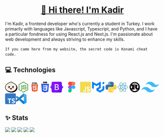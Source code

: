 <h1 align="center">
  <a href="https://k4dirr.vercel.app">👋 Hi there! I'm Kadir</a>
</h1>

I'm Kadir, a frontend developer who's currently a student in Turkey. I work primarily with languages like Javascript, Typescript, and Python, and I have a particular fondness for using React.js and Next.js. I'm passionate about web development and always striving to enhance my skills.

`If you came here from my website, the secret code is Konami cheat code.`

## 💻 Technologies
<p>
  <img src="bun.png" height="35" /> <img src="nodejs.png" height="35" /> <img src="html.png" height="35" /> <img src="css.png" height="35" /> <img src="bootstrap.png" height="35" /> <img src="figma.png" height="35" /> <img src="javascript.png" height="35" /> <img src="mui.png" height="35" /> <img src="python.png" height="35" /> <img src="react.png" height="35" /> <img src="rust.png" height="35" /> <img src="tailwind.png" height="35" /> <img src="typescript.png" height="35" /><img src="vscode.png" height="35" />
</p>

## ✨ Stats
![](http://github-profile-summary-cards.vercel.app/api/cards/profile-details?username=kad1rr&theme=default)
![](http://github-profile-summary-cards.vercel.app/api/cards/repos-per-language?username=kad1rr&theme=default)
![](http://github-profile-summary-cards.vercel.app/api/cards/stats?username=kad1rr&theme=default)
![](http://github-profile-summary-cards.vercel.app/api/cards/most-commit-language?username=kad1rr&theme=default)
![](http://github-profile-summary-cards.vercel.app/api/cards/productive-time?username=kad1rr&theme=default&utcOffset=8)
